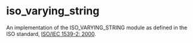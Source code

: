 iso_varying_string
==================

An implementation of the ISO_VARYING_STRING module as defined in the ISO
standard, [ISO/IEC 1539-2: 2000](http://www.astro.wisc.edu/~townsend/resource/download/code/Fortran-ISO_VARYING_STRING.pdf).